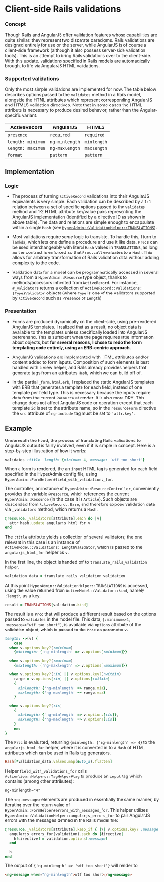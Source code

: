 # Client-side Rails validations

### Concept

Though Rails and AngularJS offer validation features whose capabilities are
quite similar, they represent two disparate paradigms. Rails validations are
designed entirely for use on the server, while AngularJS is of course a
client-side framework (although it also possess server-side validation tools).
This is an attempt to bring Rails validations over to the client-side. With this
update, validations specified in Rails models are automagically brought to life
via AngularJS HTML validations.

### Supported validations

Only the most simple validations are implemented for now. The table below
describes options passed to the `validates` method in a Rails model, alongside
the HTML attributes which represent corresponding AngularJS and HTML5 validation
directives. Note that in some cases the HTML attribute is necessary to produce
desired behavior, rather than the Angular-specific variant.                             

| ActiveRecord      | AngularJS      | HTML5       |
|-------------------|----------------|-------------|
| `presence`        | `required`     | `required`  |
| `length: minimum` | `ng-minlength` | `minlength` |
| `length: maximum` | `ng-maxlength` | `maxlength` |
| `format`          | `pattern`      | `pattern`   |

## Implementation

### Logic

- The process of turning `ActiveRecord` validations into their AngularJS
  equivalents is very simple. Each validation can be described by a `1:1`
  relation between a set of specific options passed to the `validates` method
  and 1-2 HTML attribute key/value pairs representing the AngularJS
  implementation (identified by a directive ID as shown in above table). The
  data and relations are simple enough to encapsulate within a single `Hash`
  (see [`HyperAdmin::ValidationHelper::TRANSLATIONS`][validation_helper]).

- Most validations require *some* logic to translate. To handle this, I turn to
  `lambda`, which lets one define a procedure and use it like data. `Proc`s can
  be used interchangeably with literal `Hash` values in `TRANSLATIONS`, as long
  as the contract is enforced so that `Proc.call` evaluates to a `Hash`. This
  allows for arbitrary transformation of Rails validation data without adding
  complexity to the code.

- Validation data for a model can be programmatically accessed in several ways
  from a `HyperAdmin::Resource` type object, thanks to methods/accessors
  inherited from `ActiveRecord`. For instance, `#_validators` returns a
  collection of `ActiveRecord::Validations::{Type}Validator` objects (where
  `Type` is one of the validators supported by `ActiveRecord` such as `Presence`
  or `Length`).

[validation_helper]: app/helpers/hyper_admin/validation_helper.rb

### Presentation

- Forms are produced dynamically on the client-side, using pre-rendered
  AngularJS templates. I realized that as a result, no object data is available
  to the templates unless specifically loaded into AngularJS beforehand. This is
  sufficient when the page requires little information about objects, but **for
  several reasons, I chose to redo the form templating code entirely, using an
  ERB-centric approach**.

- AngularJS validations are implemented with HTML attributes and/or content
  added to form inputs. Composition of such elements is best handled with a view
  helper, and Rails already provides helpers that generate tags from an
  attributes `Hash`, which we can build off of.

- In the partial `_form.html.erb`, I replaced the static AngularJS templates
  with ERB that generates a template for each field, instead of one template per
  field type. This is necessary because the inputs require data from the current
  `Resource` at render. It is also more DRY. This change does not affect
  AngularJS code or operation except that each template `id` is set to the
  attribute name, so in the `resourceForm` directive the `src` attribute of
  `ng-include` tag must be set to `'attr.key'`.

## Example

Underneath the hood, the process of translating Rails validations to AngularJS
output is fairly involved, even if it is simple in concept. Here is a
step-by-step illustration of how it works:

```ruby
validates :title, length: {minimum: 4, message: 'wtf too short'}
```

When a form is rendered, the an `input` HTML tag is generated for each field
specified in the HyperAdmin config file, using
`HyperAdmin::FormHelper#field_with_validations_for`.

The controller, an instance of `HyperAdmin::ResourceController`, conveniently
provides the variable `@resource`, which references the current
`HyperAdmin::Resource` (in this case it is `Article`). Such objects are
descended from `ActiveRecord::Base`, and therefore expose validation data via
`_validators` method, which returns a `Hash`.

```ruby
@resource._validators[attribute].each do |v|
  attr_hash.update angularjs_html_for v
end
```

The `:title` attribute yields a collection of several validators; the one
relevant in this case is an instance of
`ActiveModel::Validations::LengthValidator`, which is passed to the
`angularjs_html_for` helper as `v`.

In the first line, the object is handed off to `translate_rails_validation`
helper.

```ruby
validation_data = translate_rails_validation validation
```

At this point `HyperAdmin::ValidationHelper::TRANSLATIONS` is accessed, using
the value returned from `ActiveModel::Validator::kind`, namely `:length`, as a
key.

```ruby
result = TRANSLATIONS[validation.kind]
```

The result is a `Proc` that will produce a different result based on the options
passed to `validates` in the model file. This data,
`{:minimum=>4, :message=>"wtf too short"}`, is available via `options` attribute
of the validation object, which is passed to the `Proc` as parameter `v`.

```ruby
length: ->(v) {                                                                                    
	case                                                                  
  when v.options.key?(:minimum)                                       
    {minlength: {'ng-minlength' => v.options[:minimum]}}              

  when v.options.key?(:maximum)                                       
    {maxlength: {'ng-maxlength' => v.options[:maximum]}}              

  when v.options.key?(:in) || v.options.key?(:within)                 
    range = v.options[:in] || v.options[:within]                      
    {                                                                 
      minlength: {'ng-minlength' => range.min},                       
      maxlength: {'ng-maxlength' => range.max}                        
    }                                                                 

  when v.options.key?(:is)                                            
    {                                                                 
      minlength: {'ng-minlength' => v.options[:is]},                  
      maxlength: {'ng-maxlength' => v.options[:is]}                   
    }                                                                 
	end                                                                   
}                                                                      
```

The `Proc` is evaluated, returning `{minlength: {'ng-minlength' => 4}` to the
`angularjs_html_for` helper, where it is converted in to a `Hash` of HTML
attributes which can be used in Rails tag generators. 

```ruby
Hash[*validation_data.values.map(&:to_a).flatten] 
```

Helper `field_with_validations_for` calls `ActionView::Helpers::TagHelper#tag`
to produce an `input` tag which contains (among other attributes):

```html
ng-minlength="4"
```

The `<ng-message>` elements are produced in essentially the same manner, by
iterating over the return value of
`HyperAdmin::FormHelper#errors_with_messages_for`. This helper utilizes
`HyperAdmin::ValidationHelper::angularjs_errors_for` to pair AngularJS errors
with the messages defined in the Rails model file:

```ruby
@resource._validators[attribute].keep_if { |v| v.options.key? :message }.inject({}) do |h, validation|
  angularjs_errors_for(validation).each do |directive|                                                
    h[directive] = validation.options[:message]                                                       
  end                                                                                                 

  h                                                                                                   
end                                                                                                   
```

The output of `{'ng-minlength' => 'wtf too short'}` will render to

```html
<ng-message when="ng-minlength">wtf too short</ng-message>
```
